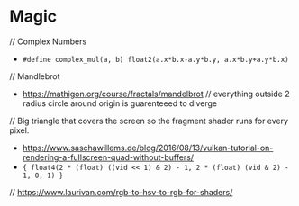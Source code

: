 # Magic

// Complex Numbers 
- `#define complex_mul(a, b) float2(a.x*b.x-a.y*b.y, a.x*b.y+a.y*b.x)`

// Mandlebrot 
- https://mathigon.org/course/fractals/mandelbrot
// everything outside 2 radius circle around origin is guarenteeed to diverge 

// Big triangle that covers the screen so the fragment shader runs for every pixel.
- https://www.saschawillems.de/blog/2016/08/13/vulkan-tutorial-on-rendering-a-fullscreen-quad-without-buffers/
- `{ float4(2 * (float) ((vid << 1) & 2) - 1, 2 * (float) (vid & 2) - 1, 0, 1) }`

// https://www.laurivan.com/rgb-to-hsv-to-rgb-for-shaders/
